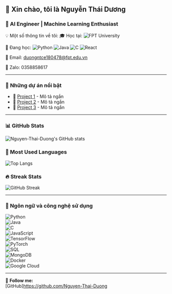 ## 👋 Xin chào, tôi là Nguyễn Thái Dương 
### 🚀 AI Engineer | Machine Learning Enthusiast

💡 Một số thông tin về tôi:
🎓 Học tại: ![FPT University](https://img.shields.io/badge/FPT%20University-FFA500?style=flat&logo=google-scholar&logoColor=white)

🌱 Đang học: ![Python](https://img.shields.io/badge/-Python-3776AB?style=flat&logo=python&logoColor=white) ![Java](https://img.shields.io/badge/-Java-007396?style=flat&logo=java&logoColor=white) ![C](https://img.shields.io/badge/-C-00599C?style=flat&logo=c&logoColor=white) ![React](https://img.shields.io/badge/-React-61DAFB?style=flat&logo=react&logoColor=white)

📧 Email: [duongntce180478@fpt.edu.vn](mailto:duongntce180478@fpt.edu.vn)

📱 Zalo: 0358858617


---

### 📌 **Những dự án nổi bật**
- 🔹 [Project 1](https://github.com/username/project1) - Mô tả ngắn
- 🔹 [Project 2](https://github.com/username/project2) - Mô tả ngắn
- 🔹 [Project 3](https://github.com/username/project3) - Mô tả ngắn

---

### 📊 GitHub Stats  
![Nguyen-Thai-Duong's GitHub stats](https://github-readme-stats.vercel.app/api?username=Nguyen-Thai-Duong&show_icons=true&theme=radical)  

### 🚀 Most Used Languages  
![Top Langs](https://github-readme-stats.vercel.app/api/top-langs/?username=Nguyen-Thai-Duong&layout=compact&theme=radical)  

### 🔥 Streak Stats  
![GitHub Streak](https://github-readme-streak-stats.herokuapp.com/?user=Nguyen-Thai-Duong&theme=radical)  

---

### 🚀 Ngôn ngữ và công nghệ sử dụng  
![Python](https://img.shields.io/badge/-Python-3776AB?style=flat&logo=python&logoColor=white)  
![Java](https://img.shields.io/badge/-Java-007396?style=flat&logo=java&logoColor=white)  
![C](https://img.shields.io/badge/-C-00599C?style=flat&logo=c&logoColor=white)  
![JavaScript](https://img.shields.io/badge/-JavaScript-F7DF1E?style=flat&logo=javascript&logoColor=black)  
![TensorFlow](https://img.shields.io/badge/-TensorFlow-FF6F00?style=flat&logo=tensorflow&logoColor=white)  
![PyTorch](https://img.shields.io/badge/-PyTorch-EE4C2C?style=flat&logo=pytorch&logoColor=white)  
![SQL](https://img.shields.io/badge/-SQL-4479A1?style=flat&logo=postgresql&logoColor=white)  
![MongoDB](https://img.shields.io/badge/-MongoDB-47A248?style=flat&logo=mongodb&logoColor=white)  
![Docker](https://img.shields.io/badge/-Docker-2496ED?style=flat&logo=docker&logoColor=white)  
![Google Cloud](https://img.shields.io/badge/-Google%20Cloud-4285F4?style=flat&logo=google-cloud&logoColor=white)  



---

🌟 **Follow me:**  
[GitHub]https://github.com/Nguyen-Thai-Duong
